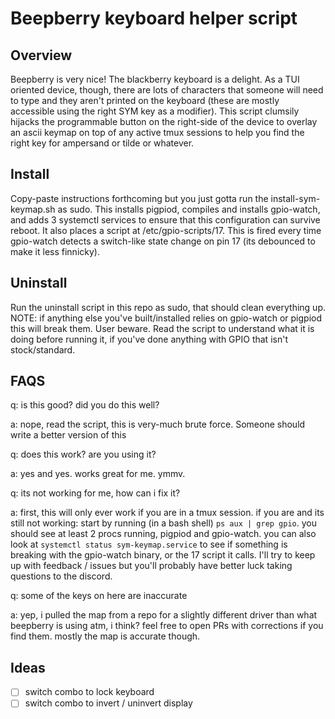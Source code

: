 # Beepberry keyboard helper script

## Overview
Beepberry is very nice! The blackberry keyboard is a delight. As a TUI oriented device, though, there are lots of characters that someone will need to type and they aren't printed on the keyboard (these are mostly accessible using the right SYM key as a modifier). This script clumsily hijacks the programmable button on the right-side of the device to overlay an ascii keymap on top of any active tmux sessions to help you find the right key for ampersand or tilde or whatever.

## Install
Copy-paste instructions forthcoming but you just gotta run the install-sym-keymap.sh as sudo. This installs pigpiod, compiles and installs gpio-watch, and adds 3 systemctl services to ensure that this configuration can survive reboot. It also places a script at /etc/gpio-scripts/17. This is fired every time gpio-watch detects a switch-like state change on pin 17 (its debounced to make it less finnicky).

## Uninstall
Run the uninstall script in this repo as sudo, that should clean everything up. NOTE: if anything else you've built/installed relies on gpio-watch or pigpiod this will break them. User beware. Read the script to understand what it is doing before running it, if you've done anything with GPIO that isn't stock/standard.

## FAQS
q: is this good? did you do this well?

a: nope, read the script, this is very-much brute force. Someone should write a better version of this

q: does this work? are you using it?

a: yes and yes. works great for me. ymmv.

q: its not working for me, how can i fix it?

a: first, this will only ever work if you are in a tmux session. if you are and its still not working: start by running (in a bash shell) `ps aux | grep gpio`. you should see at least 2 procs running, pigpiod and gpio-watch. you can also look at `systemctl status sym-keymap.service` to see if something is breaking with the gpio-watch binary, or the 17 script it calls. I'll try to keep up with feedback / issues but you'll probably have better luck taking questions to the discord.

q: some of the keys on here are inaccurate

a: yep, i pulled the map from a repo for a slightly different driver than what beepberry is using atm, i think? feel free to open PRs with corrections if you find them. mostly the map is accurate though.

## Ideas
- [ ] switch combo to lock keyboard
- [ ] switch combo to invert / uninvert display